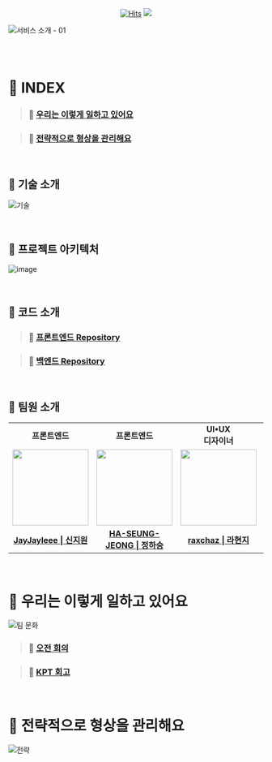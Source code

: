 <div align="center">
  
[![Hits](https://hits.seeyoufarm.com/api/count/incr/badge.svg?url=https%3A%2F%2Fgithub.com%2FCOFLLL&count_bg=%23000000&title_bg=%23FF8D1D&icon=&icon_color=%23FFFFFF&title=views&edge_flat=false)](https://hits.seeyoufarm.com)
[![](https://img.shields.io/badge/-Tech%20Blog-important?style=style=flat&logo=google-chrome&logoColor=white&labelColor=000000&color=white)
](https://velog.io/@cofl/series) 

<!-- https://coverflow.co.kr -->
</div>


![서비스 소개 - 01](https://github.com/COFLLL/.github/assets/119282494/b43b6fe7-7f37-4b42-85dd-1740b8818d90)



<Br>
<br>

# 📑 INDEX
> ### 🚀 [우리는 이렇게 일하고 있어요](https://github.com/COFLLL#-우리는-이렇게-일하고-있어요-1)

> ### 🚀 [전략적으로 형상을 관리해요](https://github.com/COFLLL#-전략적으로-형상을-관리해요-1)

<br>


## 🎁 기술 소개
![기술](https://github.com/COFLLL/.github/assets/98208452/13458dce-7629-483e-a68a-1abe2d9375e7)

<br>

## 🎁 프로젝트 아키텍처
![image](https://github.com/COFLLL/.github/assets/98208452/bdd1c678-3eef-4af7-a75e-661069930261)

<br>

## 🎁 코드 소개
> ### 🌌 [프론트엔드 Repository](https://github.com/COFLLL/CoverFlow-FE) 

> ### 🌌 [백엔드 Repository](https://github.com/COFLLL/CoverFlow-BE)

<br>

## 🎁 팀원 소개
<table>
  <tr>
    <td align="center"><strong>프론트엔드</strong></td>
    <td align="center"><strong>프론트엔드</strong></td>
    <td align="center"><strong>UI•UX <br> 디자이너</strong></td>
    <td align="center"><strong>백엔드</strong></td>
  </tr>
  <tr>
    <td align="center"><a href="https://github.com/JayJayleee"><img src="https://avatars.githubusercontent.com/JayJayleee" width="150px;" alt="">
    <td align="center"><a href="https://github.com/HA-SEUNG-JEONG"><img src="https://avatars.githubusercontent.com/HA-SEUNG-JEONG" width="150px;" alt="">
    <td align="center"><a href="https://github.com/raxchaz"><img src="https://avatars.githubusercontent.com/raxchaz" width="150px;" alt="">
    <td align="center"><a href="https://github.com/fakerdeft"><img src="https://avatars.githubusercontent.com/fakerdeft" width="150px;" alt="">
  </tr>
  <tr>
    <td align="center"><a href="https://github.com/JayJayleee"><b>JayJayleee | 신지원</b></td>
    <td align="center"><a href="https://github.com/HA-SEUNG-JEONG"><b>HA-SEUNG-JEONG | 정하승</b></td>
    <td align="center"><a href="https://github.com/raxchaz"><b>raxchaz | 라현지</b></td>
    <td align="center"><a href="https://github.com/fakerdeft"><b>fakerdeft | 조만제</b></td>
  </tr>
</table>
        
<br>
        
# 🚀 우리는 이렇게 일하고 있어요
![팀 문화](https://github.com/COFLLL/.github/assets/98208452/6f72a9d7-d74c-41df-b720-c99f12a445a9)
> ### 🍰 [오전 회의](https://velog.io/@cofl/series/%EC%98%A4%EC%A0%84-%ED%9A%8C%EC%9D%98)

> ### 🍰 [KPT 회고](https://velog.io/@cofl/series/KPT-%ED%9A%8C%EA%B3%A0)

<br>

# 🚀 전략적으로 형상을 관리해요
![전략](https://github.com/COFLLL/.github/assets/98208452/8f78fa2c-466e-4bbd-ad58-5416c12c0560)




